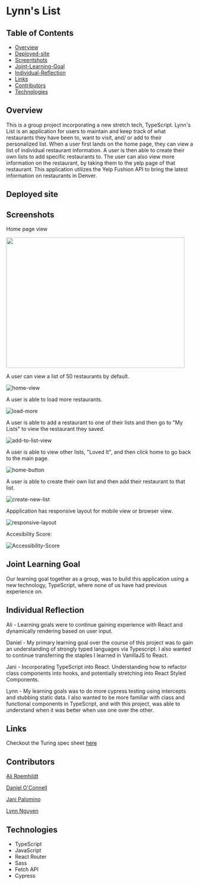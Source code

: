 # Lynn's List 

## Table of Contents
- [Overview](#overview)
- [Deployed-site](#deployed-site)
- [Screentshots](#screenshots)
- [Joint-Learning-Goal](#joint-learning-goal)
- [Individual-Reflection](#individual-reflection)
- [Links](#links)
- [Contributors](#contributors)
- [Technologies](#technologies)

## Overview
This is a group project incorporating a new stretch tech, TypeScript. Lynn's List is an application for users to maintain and keep track of what restaurants they have been to, want to visit, and/ or add to their personalized list. When a user first lands on the home page, they can view a list of individual restaurant information. A user is then able to create their own lists to add specific restaurants to. The user can also view more information on the restaurant, by taking them to the yelp page of that restaurant. This application utilizes the Yelp Fushion API to bring the latest information on restaurants in Denver. 

## Deployed site


## Screenshots 

Home page view 

<img src="https://user-images.githubusercontent.com/89872714/156041039-945354a7-53c5-4a64-a740-eafef9e91d3c.png" width="480" height="350"/>

A user can view a list of 50 restaurants by default.

![home-view](https://media.giphy.com/media/CLuJsZpjBHUKCYNuH7/giphy.gif)

A user is able to load more restaurants. 

![load-more](https://media.giphy.com/media/4hRh1LhewUZeUHqzPl/giphy.gif)

A user is able to add a restaurant to one of their lists and then go to "My Lists" to view the restaurant they saved.

![add-to-list-view](https://media.giphy.com/media/Se8yZavoXIVzCe65Lx/giphy.gif)

A user is able to view other lists, "Loved It", and then click home to go back to the main page.

![home-button](https://media.giphy.com/media/fi4xLsQLnlNClNoUPw/giphy.gif)

A user is able to create their own list and then add their restaurant to that list. 

![create-new-list](https://media.giphy.com/media/vr24wlIiybK9x6m8Xp/giphy.gif)

Appplication has responsive layout for mobile view or browser view. 

![responsive-layout](https://media.giphy.com/media/O7iwgPYNepBNtafgxC/giphy.gif)

Accesibility Score:

![Accessibility-Score](https://user-images.githubusercontent.com/89872714/156065172-9463c1fe-db03-4d96-a1e3-23c3ae0aaa93.png)

## Joint Learning Goal
Our learning goal together as a group, was to build this application using a new technology, TypeScript, where none of us have had previous experience on. 

## Individual Reflection 
Ali - Learning goals were to continue gaining experience with React and dynamically rendering based on user input.

Daniel - My primary learning goal over the course of this project was to gain an understanding of strongly typed languages via Typescript. I also wanted to continue transferring the staples I learned in VanillaJS to React.

Jani - Incorporating TypeScript into React. Understanding how to refactor class components into hooks, and  potentially stretching into React Styled Components.

Lynn - My learning goals was to do more cypress testing using intercepts and stubbing static data. I also wanted to be more familiar with class and functional components in TypeScript, and with this project, was able to understand when it was better when use one over the other. 

## Links 
Checkout the Turing spec sheet [here](https://frontend.turing.edu/projects/module-3/stretch.html)

## Contributors
[Ali Roemhildt](https://github.com/aliroemhildt)

[Daniel O'Connell](https://github.com/Daniel-OC)  

[Jani Palomino](https://github.com/janitastic)  

[Lynn Nguyen](https://github.com/Alynn022)

## Technologies 

- TypeScript 
- JavaScript 
- React Router
- Sass
- Fetch API 
- Cypress 
